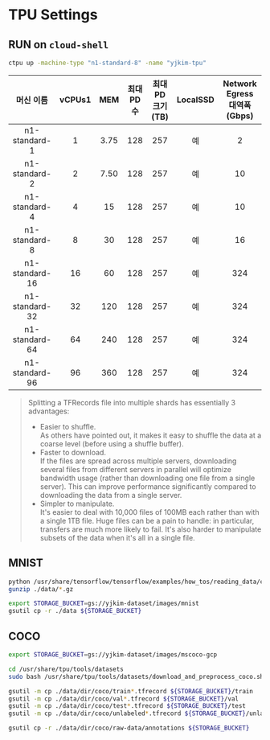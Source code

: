 # TPU Settings

## RUN on `cloud-shell`

```sh
ctpu up -machine-type "n1-standard-8" -name "yjkim-tpu"

```

| 머신 이름 | vCPUs1 | MEM | 최대PD수 | 최대PD크기(TB) | LocalSSD | Network Egress 대역폭(Gbps) |
| :-------------: | :--: | :---: | :-: | :-: | :-: | :-: |
| n1-standard-1   |   1	|   3.75 | 128 | 257 | 예 |   2 |
| n1-standard-2   |   2	|   7.50 | 128 | 257 | 예 |  10 |
| n1-standard-4   |   4	|   15	 | 128 | 257 | 예 |  10 |
| n1-standard-8   |   8	|   30	 | 128 | 257 | 예 |  16 |
| n1-standard-16  |  16	| 60	 | 128 | 257 | 예 | 324 |
| n1-standard-32  |  32	| 120	 | 128 | 257 | 예 | 324 |
| n1-standard-64  |  64	| 240	 | 128 | 257 | 예 | 324 |
| n1-standard-96  |  96	| 360	 | 128 | 257 | 예 | 324 |


> Splitting a TFRecords file into multiple shards has essentially 3 advantages:
> 
> * Easier to shuffle.  
>   As others have pointed out, it makes it easy to shuffle the data at a coarse level (before using a shuffle buffer).
> * Faster to download.  
>   If the files are spread across multiple servers, downloading several files from different servers in parallel will optimize bandwidth usage (rather than downloading one file from a single server). This can improve performance significantly compared to downloading the data from a single server.
> * Simpler to manipulate.  
>   It's easier to deal with 10,000 files of 100MB each rather than with a single 1TB file. Huge files can be a pain to handle: in particular, transfers are much more likely to fail. It's also harder to manipulate subsets of the data when it's all in a single file.


## MNIST

```sh
python /usr/share/tensorflow/tensorflow/examples/how_tos/reading_data/convert_to_records.py --directory=./data
gunzip ./data/*.gz

export STORAGE_BUCKET=gs://yjkim-dataset/images/mnist
gsutil cp -r ./data ${STORAGE_BUCKET}

```

## COCO

```sh
export STORAGE_BUCKET=gs://yjkim-dataset/images/mscoco-gcp

cd /usr/share/tpu/tools/datasets
sudo bash /usr/share/tpu/tools/datasets/download_and_preprocess_coco.sh ./data/dir/coco

gsutil -m cp ./data/dir/coco/train*.tfrecord ${STORAGE_BUCKET}/train
gsutil -m cp ./data/dir/coco/val*.tfrecord ${STORAGE_BUCKET}/val
gsutil -m cp ./data/dir/coco/test*.tfrecord ${STORAGE_BUCKET}/test
gsutil -m cp ./data/dir/coco/unlabeled*.tfrecord ${STORAGE_BUCKET}/unlabeled

gsutil cp -r ./data/dir/coco/raw-data/annotations ${STORAGE_BUCKET}


```
